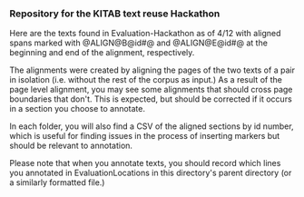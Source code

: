 ### Repository for the KITAB text reuse Hackathon

Here are the texts found in Evaluation-Hackathon as of 4/12 with aligned spans marked with @ALIGN@B@id#@ and @ALIGN@E@id#@ at the beginning and end of the alignment, respectively.

The alignments were created by aligning the pages of the two texts of a pair in isolation (i.e. without the rest of the corpus as input.) As a result of the page level alignment, you may see some alignments that should cross page boundaries that don't. This is expected, but should be corrected if it occurs in a section you choose to annotate.

In each folder, you will also find a CSV of the aligned sections by id number, which is useful for finding issues in the process of inserting markers but should be relevant to annotation.

Please note that when you annotate texts, you should record which lines you annotated in EvaluationLocations in this directory's parent directory (or a similarly formatted file.)
